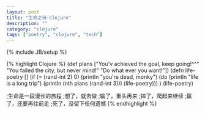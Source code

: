 ```yaml
---
layout: post
title: "生命之诗-clojure"
description: ""
category: "clojure"
tags: ["poetry", "clojure", "tech"]
---
```

{% include JB/setup %}

{% highlight Clojure %} 
(def plans 
    ["You'v achieved the goal, keep going!^^" 
    "You failed the city, but never mind!" 
    "Do what ever you want!"])
(defn life-poetry [] 
    (if (= (rand-int 2) 0) 
        (println "you're dead, monky") 
        (do 
            (println "life is a long trip") 
            (println (nth plans (rand-int 3))) 
            (life-poetry)))
)
(life-poetry)

;生命是一段漫长的旅程
;想了，就去做
;输了，重头再来
;摔了，爬起来继续
;赢了，还要再往前走
;死了，没留下任何遗憾
{% endhighlight %}